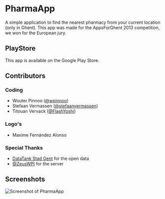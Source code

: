 PharmaApp
=========
A simple application to find the nearest pharmacy from your current location (only in Ghent). 
This app was made for the AppsForGhent 2013 competition, we won for the European jury.   

## PlayStore
This app is available on the Google Play Store.

## Contributors
### Coding
* Wouter Pinnoo ([@wpinnoo](https://github.com/wpinnoo))
* Stefaan Vermassen ([@stefaanvermassen](https://github.com/stefaanvermassen))
* Titouan Vervack ([@FlashYoshi](https://github.com/FlashYoshi))

### Logo's
* Maxime Fernández Alonso
 
### Special Thanks
* [DataTank Stad Gent](http://data.ugent.be) for the open data
* [@ZeusWPI](https://github.com/ZeusWPI) for the server

## Screenshots
![Screenshot of PharmaApp](https://raw.github.com/wpinnoo/PharmaApp/master/screenshots/nl/all.png)
